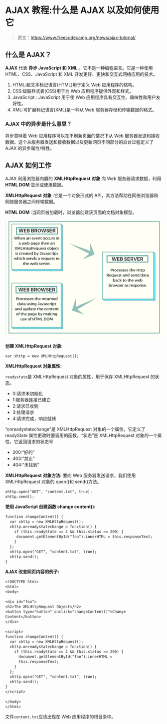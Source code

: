 # AJAX 教程:什么是 AJAX 以及如何使用它

> 原文：<https://www.freecodecamp.org/news/ajax-tutorial/>

## **什么是 AJAX？**

****AJAX**** 代表 ****异步 JavaScript 和 XML**** 。它不是一种编程语言。它是一种使用 HTML、CSS、JavaScript 和 XML 开发更好、更快和交互式网络应用的技术。

1.  HTML:超文本标记语言(HTML)用于定义 Web 应用程序的结构。
2.  CSS:级联样式表(CSS)用于为 Web 应用程序提供外观和样式。
3.  JavaScript : JavaScript 用于使 Web 应用程序具有交互性、趣味性和用户友好性。
4.  XML:可扩展标记语言(XML)是一种从 Web 服务器存储和传输数据的格式。

### AJAX 中的异步是什么意思？

异步意味着 Web 应用程序可以在不刷新页面的情况下从 Web 服务器发送和接收数据。这个从服务器发送和接收数据以及更新网页不同部分的后台过程定义了 AJAX 的异步属性/特性。

## AJAX 如何工作

AJAX 利用浏览器内置的 ****XMLHttpRequest 对象**** 向 Web 服务器请求数据，利用 ****HTML DOM**** 显示或使用数据。

****XMLHttpRequest 对象**** :它是一个对象形式的 API，其方法帮助在网络浏览器和网络服务器之间传输数据。

****HTML DOM**** :当网页被加载时，浏览器创建该页面的文档对象模型。

![pfC7QFH](img/38d08c9a890156b752e96fc00eb5c761.png "How AJAX work")

****创建 XMLHttpRequest 对象:****

```
var xhttp = new XMLHttpRequest();
```

****XMLHttpRequest 对象属性:****

`readystate`是 XMLHttpRequest 对象的属性，用于保存 XMLHttpRequest 的状态。

*   0:请求未初始化
*   1:服务器连接已建立
*   2:请求已收到
*   3:处理请求
*   4:请求完成，响应就绪

“onreadystatechange”是 XMLHttpRequest 对象的一个属性，它定义了 readyState 属性更改时要调用的函数。“状态”是 XMLHttpRequest 对象的一个属性，它返回请求的状态号

*   200:“好的”
*   403:“禁止”
*   404:“未找到”

****XMLHttpRequest 对象方法:**** 要向 Web 服务器发送请求，我们使用 XMLHttpRequest 对象的 open()和 send()方法。

```
xhttp.open("GET", "content.txt", true);
xhttp.send();
```

****使用 JavaScript 创建函数 change content():****

```
function changeContent() {
  var xhttp = new XMLHttpRequest();
  xhttp.onreadystatechange = function() {
    if (this.readyState == 4 && this.status == 200) {
     document.getElementById("foo").innerHTML = this.responseText;
    }
  };
  xhttp.open("GET", "content.txt", true);
  xhttp.send();
}
```

****AJAX 改变网页内容的例子:****

```
<!DOCTYPE html>
<html>
<body>

<div id="foo">
<h2>The XMLHttpRequest Object</h2>
<button type="button" onclick="changeContent()">Change Content</button>
</div>

<script>
function changeContent() {
  var xhttp = new XMLHttpRequest();
  xhttp.onreadystatechange = function() {
    if (this.readyState == 4 && this.status == 200) {
      document.getElementById("foo").innerHTML =
      this.responseText;
    }
  };
  xhttp.open("GET", "content.txt", true);
  xhttp.send();
}
</script>

</body>
</html>
```

文件`content.txt`应该出现在 Web 应用程序的根目录中。